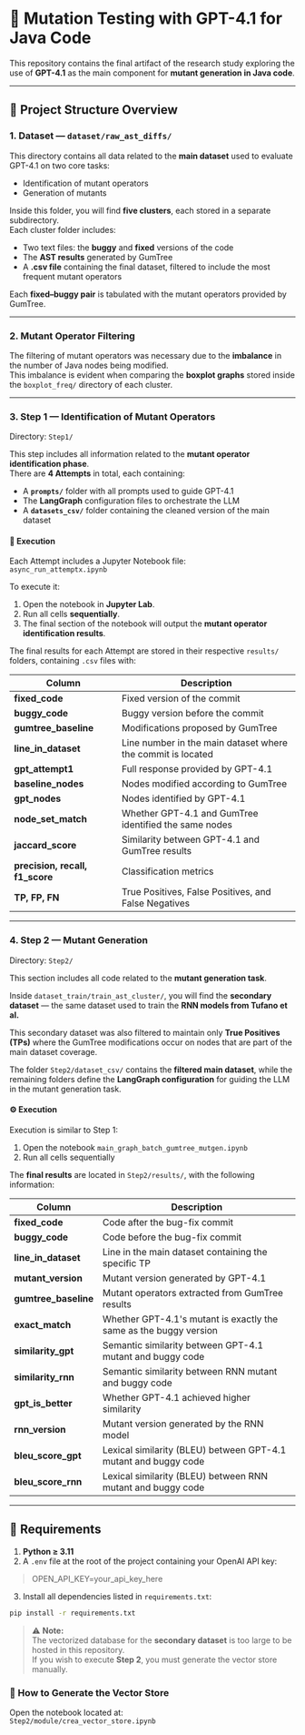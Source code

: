 # 🧬 Mutation Testing with GPT-4.1 for Java Code

This repository contains the final artifact of the research study exploring the use of **GPT-4.1** as the main component for **mutant generation in Java code**.

---

## 📂 Project Structure Overview

### **1. Dataset — `dataset/raw_ast_diffs/`**

This directory contains all data related to the **main dataset** used to evaluate GPT-4.1 on two core tasks:

- Identification of mutant operators  
- Generation of mutants

Inside this folder, you will find **five clusters**, each stored in a separate subdirectory.  
Each cluster folder includes:

- Two text files: the **buggy** and **fixed** versions of the code  
- The **AST results** generated by GumTree  
- A **.csv file** containing the final dataset, filtered to include the most frequent mutant operators  

Each **fixed–buggy pair** is tabulated with the mutant operators provided by GumTree.

---

### **2. Mutant Operator Filtering**

The filtering of mutant operators was necessary due to the **imbalance** in the number of Java nodes being modified.  
This imbalance is evident when comparing the **boxplot graphs** stored inside the `boxplot_freq/` directory of each cluster.

---

### **3. Step 1 — Identification of Mutant Operators**

Directory: `Step1/`

This step includes all information related to the **mutant operator identification phase**.  
There are **4 Attempts** in total, each containing:

- A **`prompts/`** folder with all prompts used to guide GPT-4.1  
- The **LangGraph** configuration files to orchestrate the LLM  
- A **`datasets_csv/`** folder containing the cleaned version of the main dataset  

#### 🧠 Execution

Each Attempt includes a Jupyter Notebook file:  
`async_run_attemptx.ipynb`  

To execute it:

1. Open the notebook in **Jupyter Lab**.  
2. Run all cells **sequentially**.  
3. The final section of the notebook will output the **mutant operator identification results**.

The final results for each Attempt are stored in their respective `results/` folders, containing `.csv` files with:

| Column | Description |
|--------|--------------|
| **fixed_code** | Fixed version of the commit |
| **buggy_code** | Buggy version before the commit |
| **gumtree_baseline** | Modifications proposed by GumTree |
| **line_in_dataset** | Line number in the main dataset where the commit is located |
| **gpt_attempt1** | Full response provided by GPT-4.1 |
| **baseline_nodes** | Nodes modified according to GumTree |
| **gpt_nodes** | Nodes identified by GPT-4.1 |
| **node_set_match** | Whether GPT-4.1 and GumTree identified the same nodes |
| **jaccard_score** | Similarity between GPT-4.1 and GumTree results |
| **precision, recall, f1_score** | Classification metrics |
| **TP, FP, FN** | True Positives, False Positives, and False Negatives |

---

### **4. Step 2 — Mutant Generation**

Directory: `Step2/`

This section includes all code related to the **mutant generation task**.

Inside `dataset_train/train_ast_cluster/`, you will find the **secondary dataset** — the same dataset used to train the **RNN models from Tufano et al.**

This secondary dataset was also filtered to maintain only **True Positives (TPs)** where the GumTree modifications occur on nodes that are part of the main dataset coverage.

The folder `Step2/dataset_csv/` contains the **filtered main dataset**, while the remaining folders define the **LangGraph configuration** for guiding the LLM in the mutant generation task.

#### ⚙️ Execution

Execution is similar to Step 1:

1. Open the notebook `main_graph_batch_gumtree_mutgen.ipynb`  
2. Run all cells sequentially  

The **final results** are located in `Step2/results/`, with the following information:

| Column | Description |
|--------|--------------|
| **fixed_code** | Code after the bug-fix commit |
| **buggy_code** | Code before the bug-fix commit |
| **line_in_dataset** | Line in the main dataset containing the specific TP |
| **mutant_version** | Mutant version generated by GPT-4.1 |
| **gumtree_baseline** | Mutant operators extracted from GumTree results |
| **exact_match** | Whether GPT-4.1's mutant is exactly the same as the buggy version |
| **similarity_gpt** | Semantic similarity between GPT-4.1 mutant and buggy code |
| **similarity_rnn** | Semantic similarity between RNN mutant and buggy code |
| **gpt_is_better** | Whether GPT-4.1 achieved higher similarity |
| **rnn_version** | Mutant version generated by the RNN model |
| **bleu_score_gpt** | Lexical similarity (BLEU) between GPT-4.1 mutant and buggy code |
| **bleu_score_rnn** | Lexical similarity (BLEU) between RNN mutant and buggy code |

---

## 🧰 Requirements

1. **Python ≥ 3.11**  
2. A `.env` file at the root of the project containing your OpenAI API key: 
>OPEN_API_KEY=your_api_key_here 
3. Install all dependencies listed in `requirements.txt`:  
```bash
pip install -r requirements.txt
```
> ⚠️ **Note:**  
> The vectorized database for the **secondary dataset** is too large to be hosted in this repository.  
> If you wish to execute **Step 2**, you must generate the vector store manually.

### 🧩 How to Generate the Vector Store

Open the notebook located at:  
```Step2/module/crea_vector_store.ipynb```

